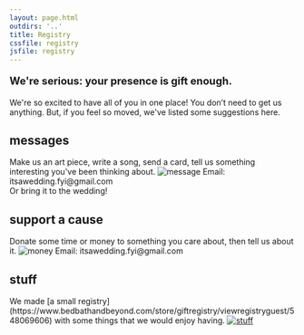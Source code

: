 ```yaml
---
layout: page.html
outdirs: '..'
title: Registry
cssfile: registry
jsfile: registry
---
```

<div class='fadeygreen'>
<p style='font-weight:bold;font-size:1.3em'>We're serious: your presence is gift enough.</p>
<p>We're so excited to have all of you in one place! You don’t need to get us anything. But, if you feel so moved, we've listed some suggestions here.</p>
</div>

<div class='info fadeygreen'>
<h2>messages</h2>
Make us an art piece, write a song, send a card, tell us something interesting you've been thinking about.
<img src='./images/message.jpeg' alt="message" class="image">
Email: itsawedding.fyi@gmail.com<br>Or bring it to the wedding!
</div>

<div class='info fadeygreen'>
<h2>support a cause</h2>
Donate some time or money to something you care about, then tell us about it.
<img src='./images/money2.jpeg' alt="money" class="image">
Email: itsawedding.fyi@gmail.com
</div>

<div class='info fadeygreen'>
<h2>stuff</h2>
We made [a small registry](https://www.bedbathandbeyond.com/store/giftregistry/viewregistryguest/548069606) with some things that we would enjoy having.
<a href='https://www.bedbathandbeyond.com/store/giftregistry/viewregistryguest/548069606'><img src='./images/stuff7.jpeg' alt="stuff" class="image"></a>

<!--
sheets
knife
cast iron
bread basket?
bath towels
hand towels
dish towels
pepper grinder
electric kettle
cutting boards
-->
</div>

